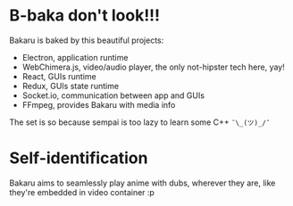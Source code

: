 # B-baka don't look!!!

Bakaru is baked by this beautiful projects:

- Electron, application runtime
- WebChimera.js, video/audio player, the only not-hipster tech here, yay!
- React, GUIs runtime
- Redux, GUIs state runtime
- Socket.io, communication between app and GUIs
- FFmpeg, provides Bakaru with media info

The set is so because sempai is too lazy to learn some C++ `¯\_(ツ)_/¯`


# Self-identification

Bakaru aims to seamlessly play anime with dubs, wherever they are, like they're embedded in video container :p
